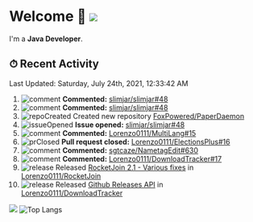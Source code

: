 # Welcome 👋 ![](https://hit.yhype.me/github/profile?user_id=69311874)

I'm a **Java Developer**.

## ⏱ Recent Activity

<!--RECENT_ACTIVITY:last_update-->
Last Updated: Saturday, July 24th, 2021, 12:33:42 AM
<!--RECENT_ACTIVITY:last_update_end-->

<!--RECENT_ACTIVITY:start-->
1. ![comment] **Commented:** [slimjar/slimjar#48](https://github.com/slimjar/slimjar/issues/48#issuecomment-885839957)
2. ![comment] **Commented:** [slimjar/slimjar#48](https://github.com/slimjar/slimjar/issues/48#issuecomment-885814882)
3. ![repoCreated] Created new repository [FoxPowered/PaperDaemon](https://github.com/FoxPowered/PaperDaemon)
4. ![issueOpened] **Issue opened:** [slimjar/slimjar#48](https://github.com/slimjar/slimjar/issues/48)
5. ![comment] **Commented:** [Lorenzo0111/MultiLang#15](https://github.com/Lorenzo0111/MultiLang/pull/15#issuecomment-885715064)
6. ![prClosed] **Pull request closed:** [Lorenzo0111/ElectionsPlus#16](https://github.com/Lorenzo0111/ElectionsPlus/pull/16)
7. ![comment] **Commented:** [sgtcaze/NametagEdit#630](https://github.com/sgtcaze/NametagEdit/issues/630#issuecomment-884958948)
8. ![comment] **Commented:** [Lorenzo0111/DownloadTracker#17](https://github.com/Lorenzo0111/DownloadTracker/pull/17#issuecomment-884687469)
9. ![release] Released [RocketJoin 2.1 - Various fixes](https://github.com/Lorenzo0111/RocketJoin/releases/tag/2.1) in [Lorenzo0111/RocketJoin](https://github.com/Lorenzo0111/RocketJoin)
10. ![release] Released [Github Releases API](https://github.com/Lorenzo0111/DownloadTracker/releases/tag/1.1) in [Lorenzo0111/DownloadTracker](https://github.com/Lorenzo0111/DownloadTracker)
<!--RECENT_ACTIVITY:end-->

[![](https://github-readme-stats.vercel.app/api?username=Lorenzo0111&show_icons=true&count_private=true)](https://github.com/Lorenzo0111)
![Top Langs](https://github-readme-stats.vercel.app/api/top-langs/?username=Lorenzo0111&layout=compact)

[issueOpened]: https://cdn.jsdelivr.net/gh/Readme-Workflows/Readme-Icons@main/icons/octicons/IssueOpenedOld.svg
[issueClosed]: https://cdn.jsdelivr.net/gh/Readme-Workflows/Readme-Icons@main/icons/octicons/IssueClosedOld.svg

[prOpened]: https://cdn.jsdelivr.net/gh/Readme-Workflows/Readme-Icons@main/icons/octicons/PullRequestOpened.svg
[prClosed]: https://cdn.jsdelivr.net/gh/Readme-Workflows/Readme-Icons@main/icons/octicons/PullRequestClosed.svg
[prMerged]: https://cdn.jsdelivr.net/gh/Readme-Workflows/Readme-Icons@main/icons/octicons/PullRequestMerged.svg

[comment]: https://cdn.jsdelivr.net/gh/Readme-Workflows/Readme-Icons@main/icons/octicons/Comment.svg

[changesRequested]: https://cdn.jsdelivr.net/gh/Readme-Workflows/Readme-Icons@main/icons/octicons/RequestedChanges.svg
[approved]: https://cdn.jsdelivr.net/gh/Readme-Workflows/Readme-Icons@main/icons/octicons/ApprovedChanges.svg

[repoCreated]: https://cdn.jsdelivr.net/gh/Readme-Workflows/Readme-Icons@main/icons/octicons/Repository.svg
[release]: https://cdn.jsdelivr.net/gh/Readme-Workflows/Readme-Icons@main/icons/octicons/Release.svg
[star]: https://cdn.jsdelivr.net/gh/Readme-Workflows/Readme-Icons@main/icons/octicons/StarredRepository.svg
[wiki]: https://cdn.jsdelivr.net/gh/Readme-Workflows/Readme-Icons@main/icons/octicons/Wiki.svg
[fork]: https://cdn.jsdelivr.net/gh/Readme-Workflows/Readme-Icons@main/icons/octicons/ForkedRepository.svg
[people]: https://cdn.jsdelivr.net/gh/Readme-Workflows/Readme-Icons@main/icons/octicons/People.svg
